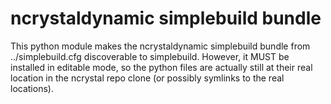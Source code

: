 ncrystaldynamic simplebuild bundle
==================================

This python module makes the ncrystaldynamic simplebuild bundle from
../simplebuild.cfg discoverable to simplebuild. However, it MUST be installed in
editable mode, so the python files are actually still at their real location in
the ncrystal repo clone (or possibly symlinks to the real locations).
